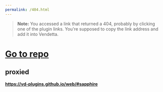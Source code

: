 ```yaml
---
permalink: /404.html
---
```

> **Note:** You accessed a link that returned a 404, probably by clicking one of the plugin links. You're supposed to copy the link address and add it into Vendetta.

# [Go to repo](https://github.com/aeongdesu/vdplugins)

## proxied
**https://vd-plugins.github.io/web/#sapphire**
